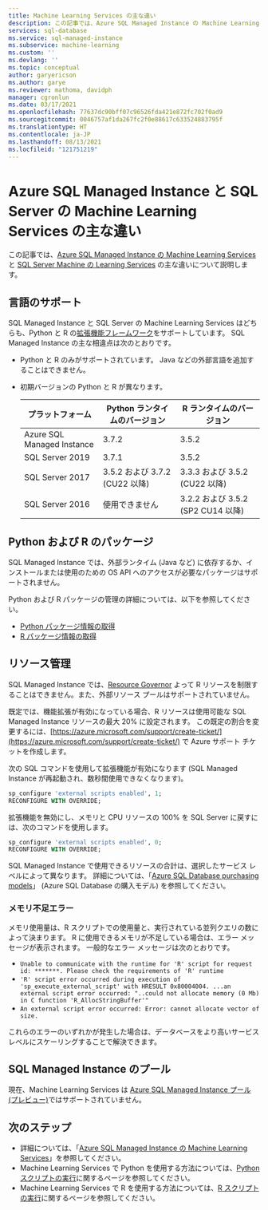 ```yaml
---
title: Machine Learning Services の主な違い
description: この記事では、Azure SQL Managed Instance の Machine Learning Services と SQL Server Machine Learning Services の主な違いについて説明します。
services: sql-database
ms.service: sql-managed-instance
ms.subservice: machine-learning
ms.custom: ''
ms.devlang: ''
ms.topic: conceptual
author: garyericson
ms.author: garye
ms.reviewer: mathoma, davidph
manager: cgronlun
ms.date: 03/17/2021
ms.openlocfilehash: 77637dc90bff07c96526fda421e872fc702f0ad9
ms.sourcegitcommit: 0046757af1da267fc2f0e88617c633524883795f
ms.translationtype: HT
ms.contentlocale: ja-JP
ms.lasthandoff: 08/13/2021
ms.locfileid: "121751219"
---
```

# <a name="key-differences-between-machine-learning-services-in-azure-sql-managed-instance-and-sql-server"></a>Azure SQL Managed Instance と SQL Server の Machine Learning Services の主な違い

この記事では、[Azure SQL Managed Instance の Machine Learning Services](machine-learning-services-overview.md) と [SQL Server Machine の Learning Services](/sql/advanced-analytics/what-is-sql-server-machine-learning) の主な違いについて説明します。

## <a name="language-support"></a>言語のサポート

SQL Managed Instance と SQL Server の Machine Learning Services はどちらも、Python と R の[拡張機能フレームワーク](/sql/machine-learning/concepts/extensibility-framework)をサポートしています。 SQL Managed Instance の主な相違点は次のとおりです。

- Python と R のみがサポートされています。 Java などの外部言語を追加することはできません。

- 初期バージョンの Python と R が異なります。

  | プラットフォーム                   | Python ランタイムのバージョン           | R ランタイムのバージョン                   |
  |----------------------------|----------------------------------|--------------------------------------|
  | Azure SQL Managed Instance | 3.7.2                            | 3.5.2                                |
  | SQL Server 2019            | 3.7.1                            | 3.5.2                                |
  | SQL Server 2017            | 3.5.2 および 3.7.2 (CU22 以降) | 3.3.3 および 3.5.2 (CU22 以降)     |
  | SQL Server 2016            | 使用できません                    | 3.2.2 および 3.5.2 (SP2 CU14 以降) |

## <a name="python-and-r-packages"></a>Python および R のパッケージ

SQL Managed Instance では、外部ランタイム (Java など) に依存するか、インストールまたは使用のための OS API へのアクセスが必要なパッケージはサポートされません。

Python および R パッケージの管理の詳細については、以下を参照してください。

- [Python パッケージ情報の取得](/sql/machine-learning/package-management/python-package-information?context=%2fazure%2fazure-sql%2fmanaged-instance%2fcontext%2fml-context&preserve-view=true&view=azuresqldb-mi-current)
- [R パッケージ情報の取得](/sql/machine-learning/package-management/r-package-information?context=%2fazure%2fazure-sql%2fmanaged-instance%2fcontext%2fml-context&preserve-view=true&view=azuresqldb-mi-current)

## <a name="resource-governance"></a>リソース管理

SQL Managed Instance では、[Resource Governor](/sql/relational-databases/resource-governor/resource-governor?view=azuresqldb-mi-current&preserve-view=true) よって R リソースを制限することはできません。また、外部リソース プールはサポートされていません。

既定では、機能拡張が有効になっている場合、R リソースは使用可能な SQL Managed Instance リソースの最大 20% に設定されます。 この既定の割合を変更するには、[https://azure.microsoft.com/support/create-ticket/](https://azure.microsoft.com/support/create-ticket/) で Azure サポート チケットを作成します。

次の SQL コマンドを使用して拡張機能が有効になります (SQL Managed Instance が再起動され、数秒間使用できなくなります)。

```sql
sp_configure 'external scripts enabled', 1;
RECONFIGURE WITH OVERRIDE;
```

拡張機能を無効にし、メモリと CPU リソースの 100% を SQL Server に戻すには、次のコマンドを使用します。

```sql
sp_configure 'external scripts enabled', 0;
RECONFIGURE WITH OVERRIDE;
```

SQL Managed Instance で使用できるリソースの合計は、選択したサービス レベルによって異なります。 詳細については、「[Azure SQL Database purchasing models](../database/purchasing-models.md)」 (Azure SQL Database の購入モデル) を参照してください。

### <a name="insufficient-memory-error"></a>メモリ不足エラー

メモリ使用量は、R スクリプトでの使用量と、実行されている並列クエリの数によって決まります。 R に使用できるメモリが不足している場合は、エラー メッセージが表示されます。 一般的なエラー メッセージは次のとおりです。

- `Unable to communicate with the runtime for 'R' script for request id: *******. Please check the requirements of 'R' runtime`
- `'R' script error occurred during execution of 'sp_execute_external_script' with HRESULT 0x80004004. ...an external script error occurred: "..could not allocate memory (0 Mb) in C function 'R_AllocStringBuffer'"`
- `An external script error occurred: Error: cannot allocate vector of size.`

これらのエラーのいずれかが発生した場合は、データベースをより高いサービス レベルにスケーリングすることで解決できます。

## <a name="sql-managed-instance-pools"></a>SQL Managed Instance のプール

現在、Machine Learning Services は [Azure SQL Managed Instance プール (プレビュー)](instance-pools-overview.md)ではサポートされていません。

## <a name="next-steps"></a>次のステップ

- 詳細については、「[Azure SQL Managed Instance の Machine Learning Services](machine-learning-services-overview.md)」を参照してください。
- Machine Learning Services で Python を使用する方法については、[Python スクリプトの実行](/sql/machine-learning/tutorials/quickstart-python-create-script?context=/azure/azure-sql/managed-instance/context/ml-context&view=azuresqldb-mi-current&preserve-view=true)に関するページを参照してください。
- Machine Learning Services で R を使用する方法については、[R スクリプトの実行](/sql/machine-learning/tutorials/quickstart-r-create-script?context=/azure/azure-sql/managed-instance/context/ml-context&view=azuresqldb-mi-current&preserve-view=true)に関するページを参照してください。